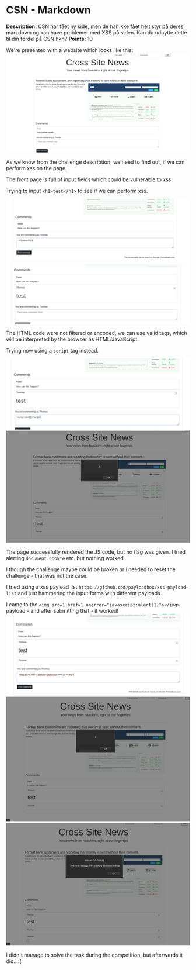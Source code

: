 # CSN - Markdown

**Description:** CSN har fået ny side, men de har ikke fået helt styr på deres markdown og kan have problemer med XSS på siden. Kan du udnytte dette til din fordel på CSN.hkn?
**Points:** 10


We're presented with a website which looks like this:
<img src="images/csn-markdown/csnfrontpage.png">

As we know from the challenge description, we need to find out, if we can perform xss on the page.

The front page is full of input fields which could be vulnerable to xss.

Trying to input ```<h1>test</h1>``` to see if we can perform xss.

<img src="images/csn-markdown/csnmarkdown-html.png">
<img src="images/csn-markdown/csnmarkdown-htmlsuccess.png">

The HTML code were not filtered or encoded, we can use valid tags, which will be interpreted by the browser as HTML/JavaScript.

Trying now using a ```script``` tag instead.

<img src="images/csn-markdown/csnmarkdownscript.png">
<img src="images/csn-markdown/csnmarkdownscriptnotworking.png">

The page successfully rendered the JS code, but no flag was given. I tried alerting ``document.cookie`` etc. but nothing worked.

I though the challenge maybe could be broken or i needed to reset the challenge - that was not the case.

I tried using a xss payload list ``https://github.com/payloadbox/xss-payload-list`` and just hammering the input forms with different payloads.

I came to the ``<img src=1 href=1 onerror="javascript:alert(1)"></img>`` payload - and after submitting that - it worked!
<img src="images/csn-markdown/csnmarkdownxsspayloadlist.png">
<img src="images/csn-markdown/csnmarkdownpayloadlist1.png">
<img src="images/csn-markdown/csnmarkdownpayloadlist2.png">

I didn't manage to solve the task during the competition, but afterwards it did.. :(